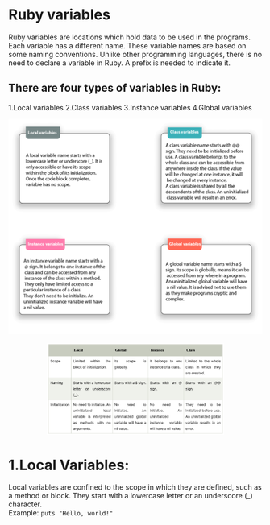 # Ruby variables
Ruby variables are locations which hold data to be used in the programs. Each variable has a different name. These variable names are based on some naming conventions. Unlike other programming languages, there is no need to declare a variable in Ruby. A prefix is needed to indicate it.

## There are four types of variables in Ruby:

  1.Local variables
  2.Class variables
  3.Instance variables
  4.Global variables

<p align="center">
  <img src="ruby-variables.png" alt="Image" >
</p>

<p align="center">
  <img src="VAR.png" alt="Image" width="70%">
</p>


# 1.Local Variables:

Local variables are confined to the scope in which they are defined, such as a method or block.
They start with a lowercase letter or an underscore (_) character.<br/>
Example: `puts "Hello, world!"`

